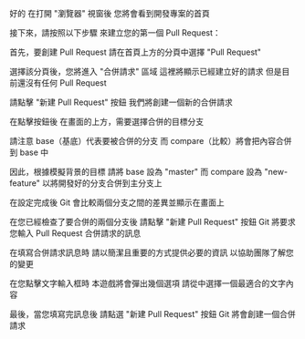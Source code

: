 好的
在打開 "瀏覽器" 視窗後
您將會看到開發專案的首頁

接下來，請按照以下步驟
來建立您的第一個 Pull Request：

首先，要創建 Pull Request
請在首頁上方的分頁中選擇 "Pull Request"

選擇該分頁後，您將進入 "合併請求" 區域
這裡將顯示已經建立好的請求
但是目前還沒有任何 Pull Request

請點擊 "新建 Pull Request" 按鈕
我們將創建一個新的合併請求

在點擊按鈕後
在畫面的上方，需要選擇合併的目標分支

請注意
base（基底）代表要被合併的分支
而 compare（比較）將會把內容合併到 base 中

因此，根據模擬背景的目標
請將 base 設為 "master"
而 compare 設為 "new-feature"
以將開發好的分支合併到主分支上

在設定完成後
Git 會比較兩個分支之間的差異並顯示在畫面上

在您已經檢查了要合併的兩個分支後
請點擊 "新建 Pull Request" 按鈕
Git 將要求您輸入 Pull Request 合併請求的訊息

在填寫合併請求訊息時
請以簡潔且重要的方式提供必要的資訊
以協助團隊了解您的變更

在您點擊文字輸入框時
本遊戲將會彈出幾個選項
請從中選擇一個最適合的文字內容

最後，當您填寫完訊息後
請點選 "新建 Pull Request" 按鈕
Git 將會創建一個合併請求

